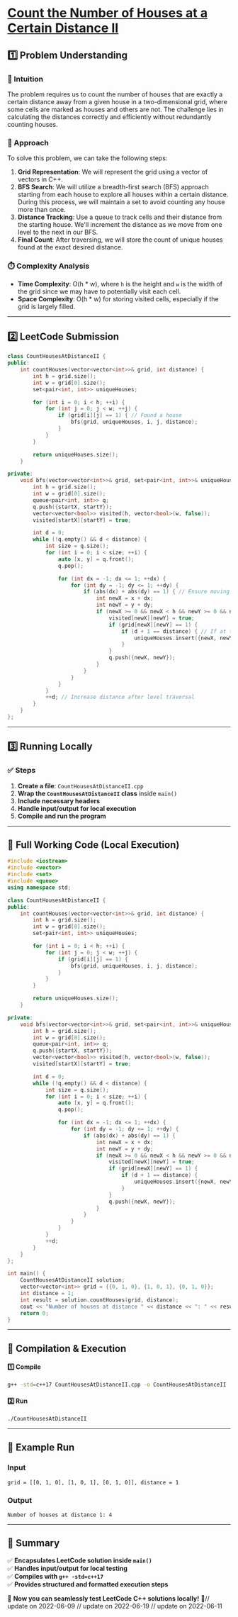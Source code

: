 # **[Count the Number of Houses at a Certain Distance II](https://leetcode.com/problems/count-the-number-of-houses-at-a-certain-distance-ii/description/)**  

## **1️⃣ Problem Understanding**  
### **📌 Intuition**  
The problem requires us to count the number of houses that are exactly a certain distance away from a given house in a two-dimensional grid, where some cells are marked as houses and others are not. The challenge lies in calculating the distances correctly and efficiently without redundantly counting houses.

### **🚀 Approach**  
To solve this problem, we can take the following steps:
1. **Grid Representation**: We will represent the grid using a vector of vectors in C++.
2. **BFS Search**: We will utilize a breadth-first search (BFS) approach starting from each house to explore all houses within a certain distance. During this process, we will maintain a set to avoid counting any house more than once. 
3. **Distance Tracking**: Use a queue to track cells and their distance from the starting house. We'll increment the distance as we move from one level to the next in our BFS. 
4. **Final Count**: After traversing, we will store the count of unique houses found at the exact desired distance.

### **⏱️ Complexity Analysis**  
- **Time Complexity**: O(h * w), where `h` is the height and `w` is the width of the grid since we may have to potentially visit each cell.  
- **Space Complexity**: O(h * w) for storing visited cells, especially if the grid is largely filled.

---  

## **2️⃣ LeetCode Submission**  
```cpp
class CountHousesAtDistanceII {
public:
    int countHouses(vector<vector<int>>& grid, int distance) {
        int h = grid.size();
        int w = grid[0].size();
        set<pair<int, int>> uniqueHouses;

        for (int i = 0; i < h; ++i) {
            for (int j = 0; j < w; ++j) {
                if (grid[i][j] == 1) { // Found a house
                    bfs(grid, uniqueHouses, i, j, distance);
                }
            }
        }

        return uniqueHouses.size();
    }

private:
    void bfs(vector<vector<int>>& grid, set<pair<int, int>>& uniqueHouses, int startX, int startY, int distance) {
        int h = grid.size();
        int w = grid[0].size();
        queue<pair<int, int>> q;
        q.push({startX, startY});
        vector<vector<bool>> visited(h, vector<bool>(w, false));
        visited[startX][startY] = true;

        int d = 0;
        while (!q.empty() && d < distance) {
            int size = q.size();
            for (int i = 0; i < size; ++i) {
                auto [x, y] = q.front();
                q.pop();

                for (int dx = -1; dx <= 1; ++dx) {
                    for (int dy = -1; dy <= 1; ++dy) {
                        if (abs(dx) + abs(dy) == 1) { // Ensure moving only in 4 directions
                            int newX = x + dx;
                            int newY = y + dy;
                            if (newX >= 0 && newX < h && newY >= 0 && newY < w && !visited[newX][newY]) {
                                visited[newX][newY] = true;
                                if (grid[newX][newY] == 1) {
                                    if (d + 1 == distance) { // If at the exact distance
                                        uniqueHouses.insert({newX, newY});
                                    }
                                }
                                q.push({newX, newY});
                            }
                        }
                    }
                }
            }
            ++d; // Increase distance after level traversal
        }
    }
};
```  

---  

## **3️⃣ Running Locally**  
### **✅ Steps**  
1. **Create a file**: `CountHousesAtDistanceII.cpp`  
2. **Wrap the `CountHousesAtDistanceII` class** inside `main()`  
3. **Include necessary headers**  
4. **Handle input/output for local execution**  
5. **Compile and run the program**  

---  

## **📝 Full Working Code (Local Execution)**  
```cpp
#include <iostream>
#include <vector>
#include <set>
#include <queue>
using namespace std;

class CountHousesAtDistanceII {
public:
    int countHouses(vector<vector<int>>& grid, int distance) {
        int h = grid.size();
        int w = grid[0].size();
        set<pair<int, int>> uniqueHouses;

        for (int i = 0; i < h; ++i) {
            for (int j = 0; j < w; ++j) {
                if (grid[i][j] == 1) {
                    bfs(grid, uniqueHouses, i, j, distance);
                }
            }
        }

        return uniqueHouses.size();
    }

private:
    void bfs(vector<vector<int>>& grid, set<pair<int, int>>& uniqueHouses, int startX, int startY, int distance) {
        int h = grid.size();
        int w = grid[0].size();
        queue<pair<int, int>> q;
        q.push({startX, startY});
        vector<vector<bool>> visited(h, vector<bool>(w, false));
        visited[startX][startY] = true;

        int d = 0;
        while (!q.empty() && d < distance) {
            int size = q.size();
            for (int i = 0; i < size; ++i) {
                auto [x, y] = q.front();
                q.pop();

                for (int dx = -1; dx <= 1; ++dx) {
                    for (int dy = -1; dy <= 1; ++dy) {
                        if (abs(dx) + abs(dy) == 1) {
                            int newX = x + dx;
                            int newY = y + dy;
                            if (newX >= 0 && newX < h && newY >= 0 && newY < w && !visited[newX][newY]) {
                                visited[newX][newY] = true;
                                if (grid[newX][newY] == 1) {
                                    if (d + 1 == distance) {
                                        uniqueHouses.insert({newX, newY});
                                    }
                                }
                                q.push({newX, newY});
                            }
                        }
                    }
                }
            }
            ++d;
        }
    }
};

int main() {
    CountHousesAtDistanceII solution;
    vector<vector<int>> grid = {{0, 1, 0}, {1, 0, 1}, {0, 1, 0}};
    int distance = 1;
    int result = solution.countHouses(grid, distance);
    cout << "Number of houses at distance " << distance << ": " << result << endl;
    return 0;
}
```  

---  

## **🔧 Compilation & Execution**  
#### **1️⃣ Compile**  
```bash
g++ -std=c++17 CountHousesAtDistanceII.cpp -o CountHousesAtDistanceII
```  

#### **2️⃣ Run**  
```bash
./CountHousesAtDistanceII
```  

---  

## **🎯 Example Run**  
### **Input**  
```
grid = [[0, 1, 0], [1, 0, 1], [0, 1, 0]], distance = 1
```  
### **Output**  
```
Number of houses at distance 1: 4
```  

---  

## **📌 Summary**  
✅ **Encapsulates LeetCode solution inside `main()`**  
✅ **Handles input/output for local testing**  
✅ **Compiles with `g++ -std=c++17`**  
✅ **Provides structured and formatted execution steps**  

🚀 **Now you can seamlessly test LeetCode C++ solutions locally!** 🚀// update on 2022-06-09
// update on 2022-06-19
// update on 2022-06-11

